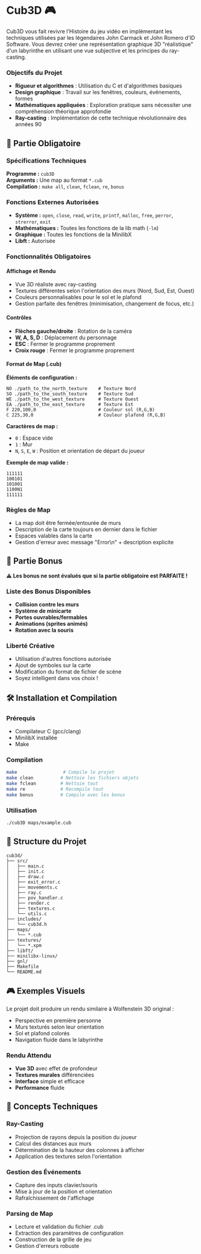 # Cub3D 🎮

Cub3D vous fait revivre l'Histoire du jeu vidéo en implémentant les techniques utilisées par les légendaires John Carmack et John Romero d'ID Software. Vous devrez créer une représentation graphique 3D "réalistique" d'un labyrinthe en utilisant une vue subjective et les principes du ray-casting.

### Objectifs du Projet

- **Rigueur et algorithmes** : Utilisation du C et d'algorithmes basiques
- **Design graphique** : Travail sur les fenêtres, couleurs, événements, formes
- **Mathématiques appliquées** : Exploration pratique sans nécessiter une compréhension théorique approfondie
- **Ray-casting** : Implémentation de cette technique révolutionnaire des années 90

## 🎯 Partie Obligatoire

### Spécifications Techniques

**Programme :** `cub3D`  
**Arguments :** Une map au format `*.cub`  
**Compilation :** `make all`, `clean`, `fclean`, `re`, `bonus`

### Fonctions Externes Autorisées
- **Système :** `open`, `close`, `read`, `write`, `printf`, `malloc`, `free`, `perror`, `strerror`, `exit`
- **Mathématiques :** Toutes les fonctions de la lib math (`-lm`)
- **Graphique :** Toutes les fonctions de la MinilibX
- **Libft :** Autorisée

### Fonctionnalités Obligatoires

#### Affichage et Rendu
- Vue 3D réaliste avec ray-casting
- Textures différentes selon l'orientation des murs (Nord, Sud, Est, Ouest)
- Couleurs personnalisables pour le sol et le plafond
- Gestion parfaite des fenêtres (minimisation, changement de focus, etc.)

#### Contrôles
- **Flèches gauche/droite** : Rotation de la caméra
- **W, A, S, D** : Déplacement du personnage
- **ESC** : Fermer le programme proprement
- **Croix rouge** : Fermer le programme proprement

#### Format de Map (.cub)

**Éléments de configuration :**
```
NO ./path_to_the_north_texture    # Texture Nord
SO ./path_to_the_south_texture    # Texture Sud  
WE ./path_to_the_west_texture     # Texture Ouest
EA ./path_to_the_east_texture     # Texture Est
F 220,100,0                       # Couleur sol (R,G,B)
C 225,30,0                        # Couleur plafond (R,G,B)
```

**Caractères de map :**
- `0` : Espace vide
- `1` : Mur
- `N`, `S`, `E`, `W` : Position et orientation de départ du joueur

**Exemple de map valide :**
```
111111
100101
101001
1100N1
111111
```

### Règles de Map
- La map doit être fermée/entourée de murs
- Description de la carte toujours en dernier dans le fichier
- Espaces valables dans la carte
- Gestion d'erreur avec message "Error\n" + description explicite

## 🌟 Partie Bonus

**⚠️ Les bonus ne sont évalués que si la partie obligatoire est PARFAITE !**

### Liste des Bonus Disponibles
- **Collision contre les murs**
- **Système de minicarte**
- **Portes ouvrables/fermables**
- **Animations (sprites animés)**
- **Rotation avec la souris**

### Liberté Créative
- Utilisation d'autres fonctions autorisée
- Ajout de symboles sur la carte
- Modification du format de fichier de scène
- Soyez intelligent dans vos choix !

## 🛠️ Installation et Compilation

### Prérequis
- Compilateur C (gcc/clang)
- MinilibX installée
- Make

### Compilation
```bash
make                 # Compile le projet
make clean          # Nettoie les fichiers objets
make fclean         # Nettoie tout
make re             # Recompile tout
make bonus          # Compile avec les bonus
```

### Utilisation
```bash
./cub3D maps/example.cub
```

## 📁 Structure du Projet

```
cub3d/
├── src/
│   ├── main.c
│   ├── init.c
│   ├── draw.c
│   ├── exit_error.c
│   ├── movements.c
│   ├── ray.c
│   ├── pov_handler.c
│   ├── render.c
│   ├── textures.c
│   └── utils.c
├── includes/
│   └── cub3d.h
├── maps/
│   └── *.cub
├── textures/
│   └── *.xpm
├── libft/
├── minilibx-linux/
├── gnl/
├── Makefile
└── README.md
```

## 🎮 Exemples Visuels

Le projet doit produire un rendu similaire à Wolfenstein 3D original :
- Perspective en première personne
- Murs texturés selon leur orientation
- Sol et plafond colorés
- Navigation fluide dans le labyrinthe

### Rendu Attendu
- **Vue 3D** avec effet de profondeur
- **Textures murales** différenciées
- **Interface** simple et efficace
- **Performance** fluide

## 🔧 Concepts Techniques

### Ray-Casting
- Projection de rayons depuis la position du joueur
- Calcul des distances aux murs
- Détermination de la hauteur des colonnes à afficher
- Application des textures selon l'orientation

### Gestion des Événements
- Capture des inputs clavier/souris
- Mise à jour de la position et orientation
- Rafraîchissement de l'affichage

### Parsing de Map
- Lecture et validation du fichier .cub
- Extraction des paramètres de configuration
- Construction de la grille de jeu
- Gestion d'erreurs robuste
